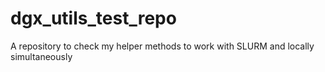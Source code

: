 # dgx_utils_test_repo
A repository to check my helper methods to work with SLURM and locally simultaneously
